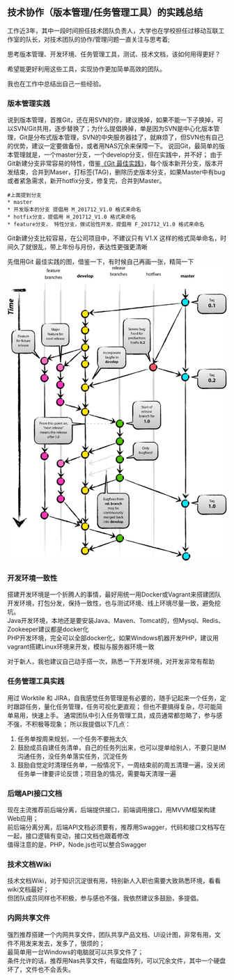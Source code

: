 ## 技术协作（版本管理/任务管理工具）的实践总结

工作近3年，其中一段时间担任技术团队负责人，大学也在学校担任过移动互联工作室的队长，对技术团队的协作/管理问题一直关注与思考着;

思考版本管理、开发环境、任务管理工具，测试、技术文档，该如何用得更好？

希望能更好利用这些工具，实现协作更加简单高效的团队。

我也在工作中总结出自己一些经验。

### 版本管理实践
说到版本管理，首推Git，还在用SVN的你，建议换掉，如果不能一下子换掉，可以SVN/Git共用，逐步替换了；为什么提倡换掉，单是因为SVN是中心化版本管理，Git是分布式版本管理，SVN的中央服务器挂了，就麻烦了，但SVN也有自己的优势，建议一定要做备份，或者用NAS冗余来保障一下。
说回Git，最简单的版本管理就是，一个master分支，一个develop分支，但在实践中，并不好；
由于Git新建分支非常容易的特性，借鉴[《Git 最佳实践》](http://blog.jobbole.com/109466/)，每个版本新开分支，版本开发结束，合并到Maser，打标签(TAG)，删除历史版本分支，如果Master中有bug或者紧急需求，新开hotfix分支，修复完，合并到Master。
    
    #上面提到分支
    * master
    * 开发版本的分支 提倡用 M_201712_V1.0 格式来命名
    * hotfix分支，提倡用 H_201712_V1.0 格式来命名
    * feature分支， 特性分支，做试验性开发，提倡用 F_201712_V1.0 格式来命名
    
Git新建分支比较容易，在公司项目中，不建议只有 V1.X 这样的格式简单命名，时间久了就很乱，带上年份与月份，表达性更强更清晰

先借用Git 最佳实践的图，借鉴一下，有时候自己再画一张，精简一下
![](https://github.com/lyaohe/lyaohe-cv/raw/master/img/o_git-flow-nvie.png)


### 开发环境一致性
搭建开发环境是一个折腾人的事情，最好用统一用Docker或Vagrant来搭建团队开发环境，打包分发，保持一致性，也与测试环境、线上环境尽量一致，避免挖坑。  
Java开发环境，本地还是要安装Java、Maven、Tomcat的，但Mysql、Redis、Zookeeper建议都是docker化  
PHP开发环境，完全可以全部docker化，如果Windows机器开发PHP，建议用vagrant搭建Linux环境来开发，模拟与服务器环境一致

对于新人，我也建议自己动手搭一次，熟悉一下开发环境，对开发非常有帮助

### 任务管理工具实践
用过 Worktile 和 JIRA，自我感觉任务管理是有必要的，随手记起来一个任务，定时跟踪任务，量化任务管理，任务可视化更直观；
但也不要搞得复杂，尽可能简单易用，快速上手。
通常团队中引入任务管理工具，成员通常都忽略了，参与感不强，不积极等现象；
所以我提倡以下几点：

1. 任务单按周来规划，一个任务不要拖太久
2. 鼓励成员自建任务清单，自己的任务列出来，也可以提单给别人，不要只是IM沟通任务，没任务单落实任务，沉淀任务
3. 鼓励自觉定时清理任务单，一般情况下，一周结束前的周五清理一遍，没关闭任务单一律要评论反馈；项目急的情况，需要每天清理一遍

### 后端API接口文档
现在主流推荐前后端分离，后端提供接口，前端调用接口，用MVVM框架构建Web应用；  
前后端分离分离，后端API文档必须要有，推荐用Swagger，代码和接口文档写在一起，接口逻辑有变动，接口文档也跟着修改  
值得注意的是，PHP，Node.js也可以整合Swagger


### 技术文档Wiki
技术文档Wiki，对于知识沉淀很有用，特别新人入职也需要大致熟悉环境，看看wiki文档最好；  
但团队成员同样也不积极，参与感也不强，我依然建议多鼓励，多提倡。

### 内网共享文件
强烈推荐搭建一个内网共享文件，团队共享产品文档、UI设计图，非常有用，文件不用发来发去，发多了，很烦的；  
最简单用一台Windows的电脑就可以共享文件了；  
条件允许的话，推荐用Nas共享文件，有磁盘阵列，可以冗余文件，其中一个硬盘坏了，文件也不会丢失。

